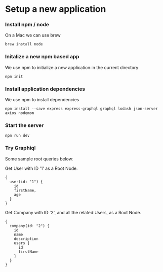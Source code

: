 # Setup a new application
### Install npm / node
On a Mac we can use brew
```
brew install node
```
### Initalize a new npm based app
We use npm to initialize a new application in the current directory
```
npm init
```
### Install application dependencies
We use npm to install dependencies
```
npm install --save express express-graphql graphql lodash json-server axios nodemon
```

### Start the server

```
npm run dev
```

### Try Graphiql

Some sample root queries below:

Get User with ID '1' as a Root Node.

```
{
  user(id: "1") {
    id
    firstName,
    age
  }
}
```
Get Company with ID '2', and all the related Users, as a Root Node.
```
{
  company(id: "2") { 
  	id
    name
    description	
    users {
      id
      firstName
    }
  }
}
```